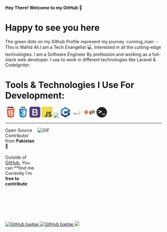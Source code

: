 **Hey There! Welcome to my GitHub** 👋

 <p align="center"><h1>Happy to see you here</h1> The green dots on my Github Profile represent my journey :running_man: - This is Wahid Ali.I am a Tech Evangelist 💻, Interested in all the cutting-edge technologies. I am a Software Engineer By profession and working as a full-stack web developer.
 I use to work in different technologies like Laravel & CodeIgniter.
</p>

# Tools & Technologies I Use For Development:
<code><img height="35" src="https://raw.githubusercontent.com/github/explore/80688e429a7d4ef2fca1e82350fe8e3517d3494d/topics/html/html.png"></code>
<code><img height="35" src="https://raw.githubusercontent.com/github/explore/80688e429a7d4ef2fca1e82350fe8e3517d3494d/topics/css/css.png"></code>
<code><img height="35" src="https://raw.githubusercontent.com/github/explore/80688e429a7d4ef2fca1e82350fe8e3517d3494d/topics/bootstrap/bootstrap.png"></code>
<code><img height="35" src="https://raw.githubusercontent.com/github/explore/80688e429a7d4ef2fca1e82350fe8e3517d3494d/topics/javascript/javascript.png"></code>
<code><img height="35" src="https://avatars1.githubusercontent.com/u/25158?s=200&v=4"></code>
<code><img height="35" src="https://raw.githubusercontent.com/github/explore/80688e429a7d4ef2fca1e82350fe8e3517d3494d/topics/cpp/cpp.png"></code>
<code><img height="35" src="https://raw.githubusercontent.com/github/explore/80688e429a7d4ef2fca1e82350fe8e3517d3494d/topics/mysql/mysql.png"></code>
<code><img height="35" src="https://raw.githubusercontent.com/github/explore/80688e429a7d4ef2fca1e82350fe8e3517d3494d/topics/git/git.png"></code>
<code><img height="35" src="https://raw.githubusercontent.com/github/explore/80688e429a7d4ef2fca1e82350fe8e3517d3494d/topics/terminal/terminal.png"></code>
<br>



---

<!-- <p align="center">
  <img width="65%" src="https://github-readme-stats.vercel.app/api?username=Wahid-Alii&show_icons=true&title_color=fff&icon_color=79ff97&text_color=9f9f9f&bg_color=151515" />
  <img width="27%" src="https://github-readme-stats.vercel.app/api/top-langs/?username=Wahid-Alii&count_icons=true&title_color=fff&icon_color=79ff97&text_color=9f9f9f&bg_color=151515" />
</p> -->

<p><img align="right" alt="GIF" src="aizaz.gif" width="400" height="300" /> </p>

Open Source Contributor from **Pakistan 💚**



####

Outside of [GitHub](https://github.com/Wahid-Alii/), You can **find me. Currently I'm **free to contribute**

<p >
  <a href="https://github.com/Wahid-Alii?tab=followers">
    <img src="https://komarev.com/ghpvc/?username=Wahid-Alii&color=blue&label=Profile+Views" alt="GitHub badge" />
  </a>
  <a href="https://github.com/Wahid-Alii?tab=followers">
    <img src="https://img.shields.io/github/followers/MianAizaz6?label=follow&style=social" alt="GitHub badge" />
  </a>
  <a href="https://twitter.com/iamwahidd">
    <img src="https://img.shields.io/twitter/follow/iamwahidd?style=social" />
  </a>
<!--   <a href="https://www.linkedin.com/in/mian-aizaz-92a690172/">
    <img src="https://img.shields.io/badge/-MianAizaz-blue?style=flat-square&logo=Linkedin&logoColor=white&link=https://www.linkedin.com/in/mian-aizaz-92a690172/" />
  </a> -->
</p>

<!-- <p><a href="https://dotcomservices.com.pk/">🌐 Check out my website</a></p> -->
<!--


